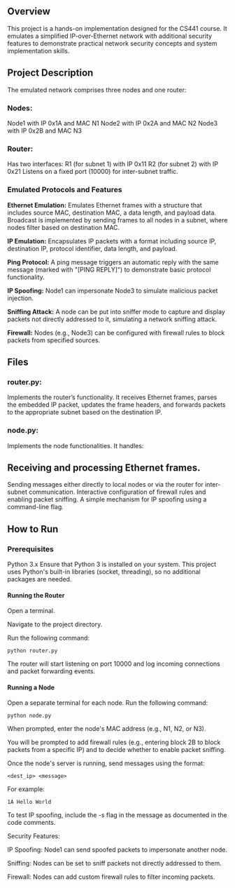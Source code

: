 ## Overview
This project is a hands-on implementation designed for the CS441 course. It emulates a simplified IP-over-Ethernet network with additional security features to demonstrate practical network security concepts and system implementation skills.

## Project Description
The emulated network comprises three nodes and one router:

### Nodes:
Node1 with IP 0x1A and MAC N1
Node2 with IP 0x2A and MAC N2
Node3 with IP 0x2B and MAC N3

### Router:
Has two interfaces:
R1 (for subnet 1) with IP 0x11
R2 (for subnet 2) with IP 0x21
Listens on a fixed port (10000) for inter-subnet traffic.

### Emulated Protocols and Features
**Ethernet Emulation:**
Emulates Ethernet frames with a structure that includes source MAC, destination MAC, a data length, and payload data. Broadcast is implemented by sending frames to all nodes in a subnet, where nodes filter based on destination MAC.

**IP Emulation:**
Encapsulates IP packets with a format including source IP, destination IP, protocol identifier, data length, and payload.

**Ping Protocol:**
A ping message triggers an automatic reply with the same message (marked with "[PING REPLY]") to demonstrate basic protocol functionality.

**IP Spoofing:**
Node1 can impersonate Node3 to simulate malicious packet injection.

**Sniffing Attack:**
A node can be put into sniffer mode to capture and display packets not directly addressed to it, simulating a network sniffing attack.

**Firewall:**
Nodes (e.g., Node3) can be configured with firewall rules to block packets from specified sources.

## Files
### router.py:
Implements the router’s functionality. It receives Ethernet frames, parses the embedded IP packet, updates the frame headers, and forwards packets to the appropriate subnet based on the destination IP.

### node.py:
Implements the node functionalities. It handles:

## Receiving and processing Ethernet frames.
Sending messages either directly to local nodes or via the router for inter-subnet communication.
Interactive configuration of firewall rules and enabling packet sniffing.
A simple mechanism for IP spoofing using a command-line flag.


## How to Run
### Prerequisites
Python 3.x
Ensure that Python 3 is installed on your system. This project uses Python's built-in libraries (socket, threading), so no additional packages are needed.

#### Running the Router
Open a terminal.

Navigate to the project directory.

Run the following command:
```
python router.py
```
The router will start listening on port 10000 and log incoming connections and packet forwarding events.

#### Running a Node
Open a separate terminal for each node.
Run the following command:
```
python node.py
```
When prompted, enter the node's MAC address (e.g., N1, N2, or N3).

You will be prompted to add firewall rules (e.g., entering block 2B to block packets from a specific IP) and to decide whether to enable packet sniffing.

Once the node's server is running, send messages using the format:
```
<dest_ip> <message>
```
For example:
```
1A Hello World
```
To test IP spoofing, include the -s flag in the message as documented in the code comments.

Security Features:

IP Spoofing: Node1 can send spoofed packets to impersonate another node.

Sniffing: Nodes can be set to sniff packets not directly addressed to them.

Firewall: Nodes can add custom firewall rules to filter incoming packets.
